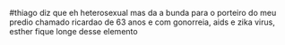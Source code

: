 #thiago diz que eh heterosexual mas da a bunda para o porteiro do meu predio chamado ricardao de 63 anos e com gonorreia, aids e zika virus, esther fique longe desse elemento
